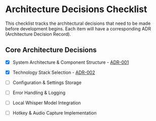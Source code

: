# Architecture Decisions Checklist

This checklist tracks the architectural decisions that need to be made before development begins. Each item will have a corresponding ADR (Architecture Decision Record).

## Core Architecture Decisions

- [x] System Architecture & Component Structure - [ADR-001](decisions/001-system-architecture-and-component-structure.md)
- [x] Technology Stack Selection - [ADR-002](decisions/002-technology-stack-selection.md)
- [ ] Configuration & Settings Storage
- [ ] Error Handling & Logging
- [ ] Local Whisper Model Integration
- [ ] Hotkey & Audio Capture Implementation

